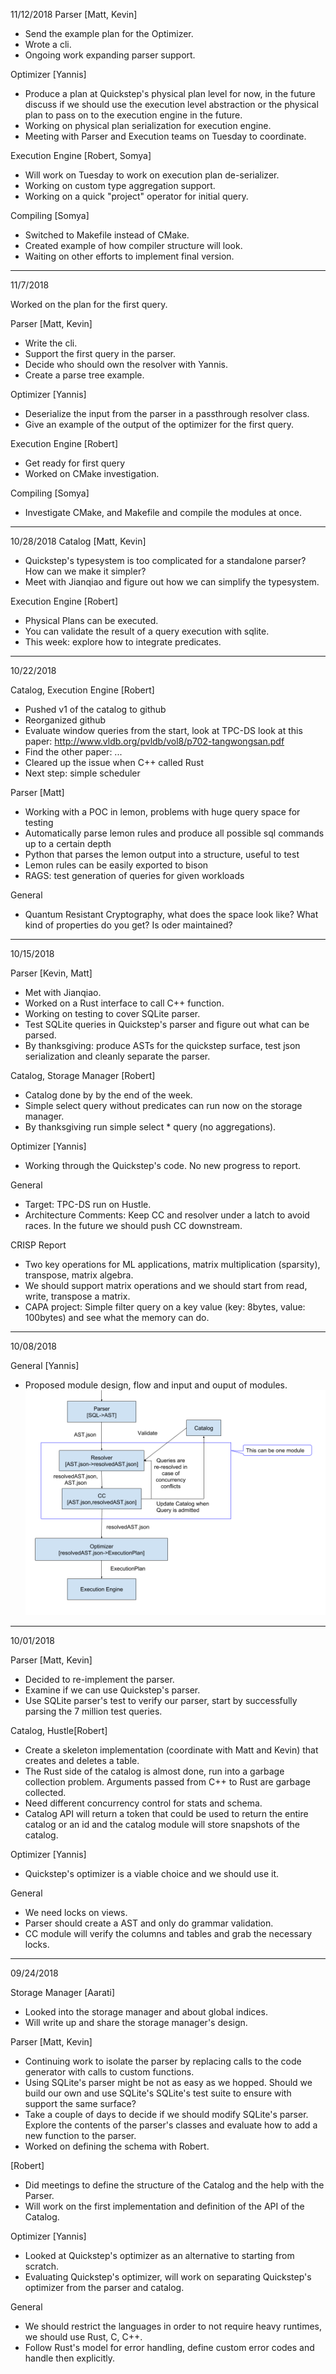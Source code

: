 11/12/2018
Parser [Matt, Kevin]
+ Send the example plan for the Optimizer.
+ Wrote a cli.
+ Ongoing work expanding parser support.

Optimizer [Yannis]
+ Produce a plan at Quickstep's physical plan level for now, in the future discuss if we should use the execution level abstraction or the physical plan to pass on to the execution engine in the future.
+ Working on physical plan serialization for execution engine.
+ Meeting with Parser and Execution teams on Tuesday to coordinate.

Execution Engine [Robert, Somya]
+ Will work on Tuesday to work on execution plan de-serializer.
+ Working on custom type aggregation support.
+ Working on a quick "project" operator for initial query.

Compiling [Somya]
+ Switched to Makefile instead of CMake.
+ Created example of how compiler structure will look.
+ Waiting on other efforts to implement final version.

---
11/7/2018

Worked on the plan for the first query.

Parser [Matt, Kevin]
+ Write the cli.
+ Support the first query in the parser.
+ Decide who should own the resolver with Yannis.
+ Create a parse tree example.

Optimizer [Yannis]
+ Deserialize the input from the parser in a passthrough resolver class. 
+ Give an example of the output of the optimizer for the first query.

Execution Engine [Robert]
+ Get ready for first query
+ Worked on CMake investigation.

Compiling [Somya]
+ Investigate CMake, and Makefile and compile the modules at once.
---
10/28/2018
Catalog [Matt, Kevin]
+ Quickstep's typesystem is too complicated for a standalone parser? How can we make it simpler? 
+ Meet with Jianqiao and figure out how we can simplify the typesystem.

 
Execution Engine [Robert]
+ Physical Plans can be executed.
+ You can validate the result of a query execution with sqlite.
+ This week: explore how to integrate predicates.

---
10/22/2018

Catalog, Execution Engine [Robert]
+ Pushed v1 of the catalog to github
+ Reorganized github
+ Evaluate window queries from the start, look at TPC-DS look at this paper: http://www.vldb.org/pvldb/vol8/p702-tangwongsan.pdf
+ Find the other paper: ...
+ Cleared up the issue when C++ called Rust
+ Next step: simple scheduler

Parser [Matt]
+ Working with a POC in lemon, problems with huge query space for testing
+ Automatically parse lemon rules and produce all possible sql commands up to a certain depth
+ Python that parses the lemon output into a structure, useful to test
+ Lemon rules can be easily exported to bison
+ RAGS: test generation of queries for given workloads

General 
+ Quantum Resistant Cryptography, what does the space look like? What kind of properties do you get? Is oder maintained?

---
10/15/2018

Parser [Kevin, Matt]
+ Met with Jianqiao.
+ Worked on a Rust interface to call C++ function. 
+ Working on testing to cover SQLite parser.
+ Test SQLite queries in Quickstep's parser and figure out what can be parsed.
+ By thanksgiving: produce ASTs for the quickstep surface, test json serialization and cleanly separate the parser.

Catalog, Storage Manager [Robert]
+ Catalog done by by the end of the week.
+ Simple select query without predicates can run now on the storage manager.
+ By thanksgiving run simple select * query (no aggregations).


Optimizer [Yannis]
+ Working through the Quickstep's code. No new progress to report.

General
+ Target: TPC-DS run on Hustle.
+ Architecture Comments: Keep CC and resolver under a latch to avoid races. In the future we should push CC downstream.

CRISP Report
+ Two key operations for ML applications, matrix multiplication (sparsity), transpose, matrix algebra.
+ We should support matrix operations and we should start from read, write, transpose a matrix.
+ CAPA project: Simple filter query on a key value (key: 8bytes, value: 100bytes) and see what the memory can do.


---
10/08/2018

General [Yannis]
+ Proposed module design, flow and input and ouput of modules.
![](./images/module_design.png)

---
10/01/2018

Parser [Matt, Kevin]
+ Decided to re-implement the parser.
+ Examine if we can use Quickstep's parser.
+ Use SQLite parser's test to verify our parser, start by successfully 
parsing the 7 million test queries.


Catalog, Hustle[Robert]
+ Create a skeleton implementation (coordinate with Matt and Kevin) that creates and deletes a table.
+ The Rust side of the catalog is almost done, run into a garbage collection problem. 
Arguments passed from C++ to Rust are garbage collected.
+ Need different concurrency control for stats and schema.
+ Catalog API will return a token that could be used to return the entire catalog or an id
and the catalog module will store snapshots of the catalog.

Optimizer [Yannis]
+ Quickstep's optimizer is a viable choice and we should use it.


General
+ We need locks on views.
+ Parser should create a AST and only do grammar validation. 
+ CC module will verify the columns and tables and grab the necessary locks.
---
09/24/2018

Storage Manager [Aarati]
+ Looked into the storage manager and about global indices.
+ Will write up and share the storage manager's design.

Parser [Matt, Kevin]
+ Continuing work to isolate the parser by replacing calls to the code generator
  with calls to custom functions.
+ Using SQLite's parser might be not as easy as we hopped. Should we build our own and use SQLite's
SQLite's test suite to ensure with support the same surface?
+ Take a couple of days to decide if we should modify SQLite's parser. Explore the
contents of the parser's classes and evaluate how to add a new function to the parser.
+ Worked on defining the schema with Robert.

[Robert]
+ Did meetings to define the structure of the Catalog and the help with the Parser.
+ Will work on the first implementation and definition of the API of the Catalog.

Optimizer [Yannis]
+ Looked at Quickstep's optimizer as an alternative to starting from scratch.
+ Evaluating Quickstep's optimizer, will work on separating Quickstep's optimizer from the parser
 and catalog.

General
+ We should restrict the languages in order to not require heavy runtimes, we should use Rust, C, C++.
+ Follow Rust's model for error handling, define custom error codes and handle then explicitly.
